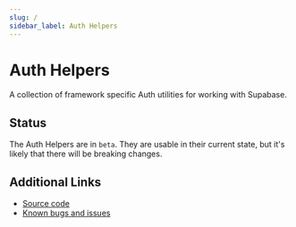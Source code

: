 ```yaml
---
slug: /
sidebar_label: Auth Helpers
---
```


# Auth Helpers

A collection of framework specific Auth utilities for working with Supabase.

## Status

The Auth Helpers are in `beta`. They are usable in their current state, but it's likely that there will be breaking changes.

## Additional Links

- [Source code](https://github.com/supabase/auth-helpers)
- [Known bugs and issues](https://github.com/supabase/auth-helpers/issues)
